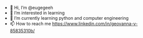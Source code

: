 - 👋 Hi, I’m @eugegeeh
- 👀 I’m interested in learning
- 🌱 I’m currently learning python and computer engineering
- 📫 How to reach me https://www.linkedin.com/in/geovanna-v-85835310b/

<!---
eugegeeh/eugegeeh is a ✨ special ✨ repository because its `README.md` (this file) appears on your GitHub profile.
You can click the Preview link to take a look at your changes.
--->
